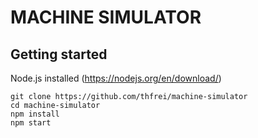 MACHINE SIMULATOR
=================

Getting started
---------------

Node.js installed (https://nodejs.org/en/download/)

```
git clone https://github.com/thfrei/machine-simulator
cd machine-simulator
npm install
npm start
```

